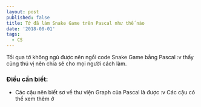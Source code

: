 ```yaml
---
layout: post
published: false
title: Tớ đã làm Snake Game trên Pascal như thế nào
date: '2018-08-01'
tags:
  - CS
---
```

Tối qua tớ không ngủ được nên ngồi code Snake Game bằng Pascal :v thấy cũng thú vị nên chia sẽ cho mọi người cách làm.
### Điều cần biết:
- Các cậu nên biết sơ về thư viện Graph của Pascal là được :v Các cậu có thể xem thêm ở
